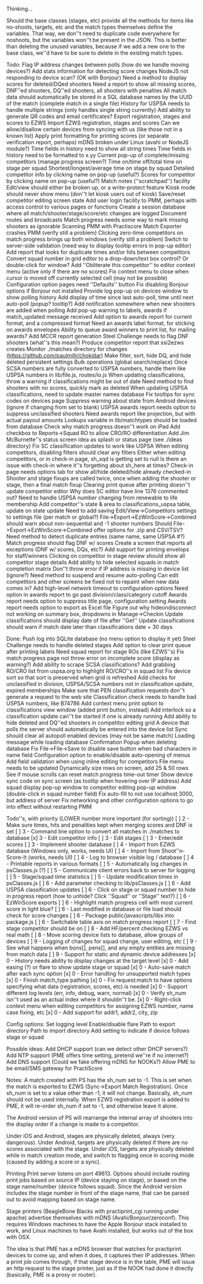 Thinking...

  Should the base classes (stages, etc) provide all the methods for items like no-shoots,
  targets, etc and the match types themselves define the variables. That way, we don''t 
  need to duplicate code everywhere for noshoots, but the variables won''t be present in
  the JSON. This is better than deleting the unused variables, because if we add a new
  one to the base class, we''d have to be sure to delete in the existing match types.

Todo:
  Flag IP address changes between polls (how do we handle moving devices?)
  Add stats information for detecting score changes
  NodeJS not responding to device scan? (OK with Bonjour)
  Need a method to display scores for deleted/DQed shooters
  Need a report to show all missing scores, DNF''ed shooters, DQ''ed shooters, all shooters with penalties
  All match data should automatically be stored in a SQL database names by the UUID of the match (complete match in a single file)
  History for USPSA needs to handle multiple strings (only handles single string currently)
  Add ability to generate QR codes and email certificates?
  Export registration, stages and scores to EZWS
  Import EZWS registration, stages and scores
  Can we allow/disallow certain devices from syncing with us (like those not in a known list)
  Apply print formatting for printing scores (or separate verification report, perhaps)
  mDNS broken under Linux (avahi or NodeJS module?)
  Time fields in history need to show all string times
  Time fields in history need to be formatted to x.yy
  Current pop-up of complete/missing competitors (manage progress screen?)
  Time on/time off/total time on stage per squad
  Shortest/longest/average time on stage by squad
  Detailed competitor info by clicking name on pop-up (useful?)
  Scores for competitor by clicking name on pop-up (useful?)
  Match notes (''scratchpad'') facility
  Edit/view should either be broken up, or a write-protect feature
  Kiosk mode should never show menu (don''t let kiosk users out of kiosk)
  Save/reset competitor editing screen state
  Add user login facility to PMM, perhaps with access control to various pages or functions
  Create a session database where all match/shooter/stage/score/etc changes are logged
  Document routes and broadcasts
  Match progress needs some way to mark missing shooters as ignorable
  Scanning PMM with Practiscore Match Exporter crashes PMM (verify still a problem)
  Clicking zero-time competitors on match progress brings up both windows (verify still a problem)
  Switch to server-side validation (need way to display tooltip errors in pop-up editor)
  Add report that looks for duplicate times and/or hits between competitors
  Convert squad number in grid editor to a drop-down/text box control? Or double-click for window?
  Add ''Obliterate this competitor'' to editor context menu (active only if there are no scores)
  Fix context menu to close when cursor is moved off currently selected cell (may not be possible)
  Configuration option pages need ''Defaults'' button
  Fix disabling Bonjour options if Bonjour not installed
  Provide log pop-up on devices window to show polling history
  Add display of time since last auto-poll, time until next auto-poll (popup? tooltip?)
  Add notification somewhere when new shooters are added when polling
  Add pop-up warning to labels, awards if match_updated message received
  Add option to awards report for current format, and a compressed format
  Need an awards label format, for sticking on awards envelopes
  Ability to queue award winners to print list, for mailing awards?
  Add MCCR report generation
  Steel Challenge needs to flag DNF shooters (what''s this mean?)
  Produce competitor report that ssi2ezws creates
  Monitor ./matches directory for changes (https://github.com/paulmillr/chokidar)
  Make filter, sort, hide DQ, and hide deleted persistent settings
  Bulk operations (global search/replace)
  Once SCSA numbers are fully converted to USPSA numbers, handle them like USPSA numbers in lib/file.js, routes/io.js
  When updating classifications, throw a warning if classifications might be out of date
  Need method to find shooters with no scores, quickly mark as deleted
  When updating USPSA classifications, need to update master names database
  Fix tooltips for sync codes on devices page
  Suppress warning about state from Android devices (ignore if changing from set to blank)
  USPSA awards report needs option to suppress unclassified shooters
  Need awards report like projection, but with actual payout amounts
  Lookups variable in lib/matchtypes should be loaded from database
  Check why match progress doesn''t work on iPad
  Add checkbox to Reports->Squad RO to allow CRO/RO differentiation
  Add Jim McBurnette''s status screen idea as splash or status page (see ./ideas directory)
  Fix SC classification updates to work like USPSA
  When editing competitors, disabling filters should clear any filters
  Either when editing competitors, or in check-in page, sh_sqd is getting set to null
  Is there an issue with check-in where it''s forgetting about sh_here at times?
  Check-in page needs options tab for show all/hide deleted/hide already checked-in
  Shooter and stage fixups are called twice, once when adding the shooter or stage, then a final match fixup
  Clearing print queue after printing doesn''t update competitor editor
  Why does SC editor have line 1376 commented out?
  Need to handle USPSA number changing from renewable to life membership
  Add competitor''s state & area to classifications_uspsa table, update on state update
  Need to add saving Edit/View->Competitors settings to settings file (per match or global?)
  File->Export->EzWinScore->Combined should warn about non-sequential and -1 shooter numbers
  Should File->Export->EzWinScore->Combined offer options for .zip and CSV/TSV?
  Need method to detect duplicate entries (same name, same USPSA #?)
  Match progress should flag DNF w/ scores
  Create a screen that reports all exceptions (DNF w/ scores, DQs, etc?)
  Add support for printing envelops for staff/winners
  Clicking on competitor in stage review should show all competitor stage details
  Add ability to hide selected squads in match completion matrix
  Don''t throw error if IP address is missing in device list (ignore?)
  Need method to suspend and resume auto-polling
  Can edit competitors and other screens be fixed not to repaint when new data comes in?
  Add high-level network timeout to configuration options
  Need option in awards report to go past division/class/category cutoff
  Awards report needs option to suppress title page, configuration setting
  Awards report needs option to export as Excel file
  Figure out why hideondisconnect not working on summary box, dropdowns in Manage->Checkin
  Update classifications should display date of file after ''Get''
  Update classifications should warn if match date later than classifications date + 30 days

Done:
  Push log into SQLite database (no menu option to display it yet)
  Steel Challenge needs to handle deleted stages
  Add option to clear print queue after printing labels
  Need squad report for stage ROs (like EZWS''s)
  Fix match progress page not throw error on incomplete score (display as warning?)
  Add ability to scrape SCSA classifications?
  Add grabbing RO/CRO list from uspsa.org to highlight RO/CRO''s in squad list
  Fix device sort so that sort is preserved when grid is refreshed
  Add checks for unclassified in division, USPSA/SCSA numbers not in classification update, expired memberships
  Make sure that PEN classification requests don''t generate a request to the web site
  Classification check needs to handle bad USPSA numbers, like B74786
  Add context menu print option to classifications view window (added print button, instead)
  Add interlock so a classification update can''t be started if one is already running
  Add ability to hide deleted and DQ''ed shooters in competitor editing grid
  A device that polls the server should automatically be entered into the device list
  Sync should clear all autopoll enabled devices (may not be same match)
  Loading message while loading database
  Confirmation Popup when deleting database
  Fix File->File->Save to disable save button when bad characters in name field
  Configuration option to enable/disable auto-opening of menus
  Add field validation when using inline editing for competitors
  File menu needs to be updated
  Dynamically size rows on screen, add 25 & 50 rows
  See if mouse scrolls can reset match progress time-out timer
  Show device sync code on sync screen (as tooltip when hovering over IP address)
  Add squad display pop-up window to competitor editing pop-up window (double-click in squad number field)
  Fix auto-fill to not use localhost:3000, but address of server
  Fix networking and other configuration options to go into effect without restarting PMM

Todo''s, with priority (LOWER number more important (for sorting))
  [ ] 2 - Make sure times, hits and penalities kept when merging scores and DNF is set
  [ ] 3 - Command line option to convert all matches in ./matches to database
  [x] 3 - Edit competitor info
  [ ] 3 - Edit stages
  [ ] 3 - Enter/edit scores
  [ ] 3 - Implement shooter database
  [ ] 4 - Import from EZWS database (Windows only, works, needs UI)
  [ ] 4 - Import from Shoot''n-Score-It (works, needs UI)
  [ ] 4 - Log to browser visible log / database
  [ ] 4 - Printable reports in various formats
  [ ] 5 - Automatically log changes in psClasses.js (?)
  [ ] 5 - Communicate client errors back to server for logging
  [ ] 5 - Stage/squad time statistics
  [ ] 5 - Update modification times in psClasses.js
  [ ] 6 - Add parameter checking to lib/psClasses.js
  [ ] 6 - Add USPSA classification updates
  [ ] 6 - Click on stage or squad number to hide in progress report (how to unhide? Click ''Squad'' or ''Stage'' text?)
  [ ] 6 - EzWinScore exports
  [ ] 6 - Highlight match progress cell with most current score in light blue?
  [ ] 6 - Last modified in database or file load should check for score changes
  [ ] 6 - Package public/javascripts/libs into package.js
  [ ] 6 - Switchable table axis on match progress report
  [ ] 7 - Find stage competitor should be on
  [ ] 8 - Add HF/percent checking EZWS vs real math
  [ ] 8 - Move scoring device lists to database, allow groups of devices
  [ ] 9 - Logging of changes for squad change, user editing, etc
  [ ] 9 - See what happens when bons[], pens[], and any empty entities are missing from match data
  [ ] 9 - Support for static and dynamic device addresses
  [x] 0 - History needs ability to display changes at the target level
  [x] 0 - Add easing (?) or flare to show update stage or squad
  [x] 0 - Auto-save match after each sync option
  [x] 0 - Error handling for unsupported match types
  [x] 0 - Finish match_type pathing
  [x] 0 - Fix request:match to have options specifying what data (registration, scores, etc) is needed
  [x] 0 - Support different log levels (err, info, debug, warn, normal)
  [x] 0 - Verify sh_num isn''t used as an actual index where it shouldn''t be.
  [x] 0 - Right-click context menu when editing competitors for assigning EZWS number, name case fixing, etc
  [x] 0 - Add support for addr1, addr2, city, zip

Config options:
  Set logging level
  Enable/disable flare
  Path to export directory
  Path to import directory
  Add setting to indicate if device follows stage or squad

Possible ideas:
  Add DHCP support (can we detect other DHCP servers?)
  Add NTP support (PME offers time setting, pretend we''re if no internet?)
  Add DNS support (Could we fake offering mDNS for NOOKs?)
  Allow PME to be email/SMS gateway for PractiScore

Notes:
  A match created with PS has the sh_num set to -1. This is set when the match
  is exported to EZWS (Sync->Export Match Registration). Once sh_num is set to
  a value other than -1, it will not change. Basically, sh_num should not be
  used internally. When EZWS registration export is added to PME, it will
  re-order sh_num if set to -1, and otherwise leave it alone.

  The Android version of PS will rearrange the internal array of shooters into
  the display order if a change is made to a competitor.

  Under iOS and Android, stages are physically deleted, always (very
  dangerous). Under Android, targets are physically deleted if there are no
  scores associated with the stage. Under iOS, targets are physically deleted
  while in match creation mode, and switch to flagging once in scoring mode
  (caused by adding a score or a sync).

Printing
  Print server listens on port 49613. Options should include routing print jobs
  based on source IP (device staying on stage), or based on the stage
  name/number (device follows squad). Since the Android version includes the
  stage number in front of the stage name, that can be parsed out to avoid
  mapping based on stage name.

  Stage printers (BeagleBone Blacks with practiprint_cgi running under apache)
  advertise themselves with mDNS (Avahi/Bonjour/zeroconf). This requires
  Windows machines to have the Apple Bonjour stack installed to work, and Linux
  machines to have Avahi installed, but works out of the box with OSX.

  The idea is that PME has a mDNS browser that watches for practiprint devices
  to come up, and when it does, it captures their IP addresses. When a print
  job comes through, if that stage device is in the table, PME will issue an
  http request to the stage printer, just as if the NOOK had done it directly
  (basically, PME is a proxy or router).
